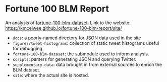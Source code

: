 # Fortune 100 BLM Report

An analysis of [fortune-100-blm-dataset](https://github.com/kmcelwee/fortune-100-blm-dataset). Link to the website: https://kmcelwee.github.io/fortune-100-blm-report/site/

* `docs`: a poorly-named directory for JSON data used in the site
* `figures/tweet-histograms`: collection of static tweet histograms useful for debugging
* `fortune-100-blm-dataset`: the submodule used to inform analysis.
* `scripts`: parsers for generating JSON and querying Twitter.
* `supplementary-data`: data brought in from external sources to enrich the BLM dataset.
* `site`: where the actual site is hosted.
